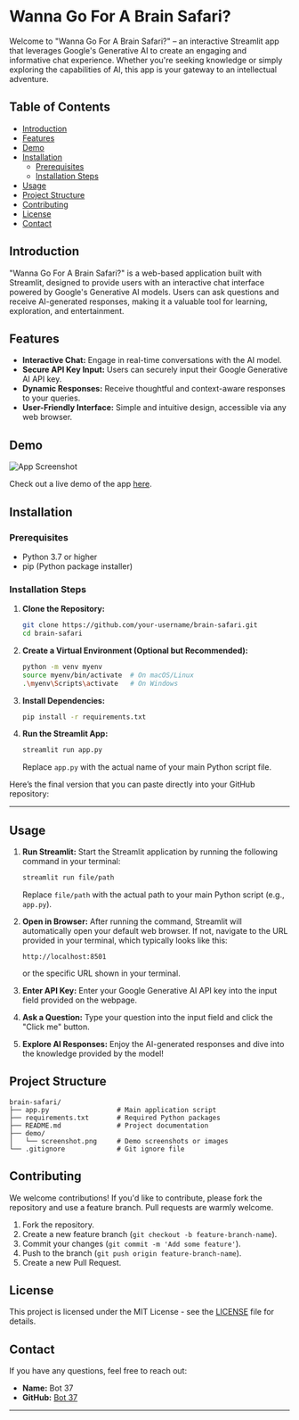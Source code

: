 # Wanna Go For A Brain Safari?

Welcome to "Wanna Go For A Brain Safari?" – an interactive Streamlit app that leverages Google's Generative AI to create an engaging and informative chat experience. Whether you're seeking knowledge or simply exploring the capabilities of AI, this app is your gateway to an intellectual adventure.

## Table of Contents

- [Introduction](#introduction)
- [Features](#features)
- [Demo](#demo)
- [Installation](#installation)
  - [Prerequisites](#prerequisites)
  - [Installation Steps](#installation-steps)
- [Usage](#usage)
- [Project Structure](#project-structure)
- [Contributing](#contributing)
- [License](#license)
- [Contact](#contact)

## Introduction

"Wanna Go For A Brain Safari?" is a web-based application built with Streamlit, designed to provide users with an interactive chat interface powered by Google's Generative AI models. Users can ask questions and receive AI-generated responses, making it a valuable tool for learning, exploration, and entertainment.

## Features

- **Interactive Chat:** Engage in real-time conversations with the AI model.
- **Secure API Key Input:** Users can securely input their Google Generative AI API key.
- **Dynamic Responses:** Receive thoughtful and context-aware responses to your queries.
- **User-Friendly Interface:** Simple and intuitive design, accessible via any web browser.

## Demo

![App Screenshot](demo/screenshot.png)

Check out a live demo of the app [here](https://web-ai-ak63.onrender.com/).

## Installation

### Prerequisites

- Python 3.7 or higher
- pip (Python package installer)

### Installation Steps

1. **Clone the Repository:**
   ```bash
   git clone https://github.com/your-username/brain-safari.git
   cd brain-safari
   ```

2. **Create a Virtual Environment (Optional but Recommended):**
   ```bash
   python -m venv myenv
   source myenv/bin/activate  # On macOS/Linux
   .\myenv\Scripts\activate   # On Windows
   ```

3. **Install Dependencies:**
   ```bash
   pip install -r requirements.txt
   ```

4. **Run the Streamlit App:**
   ```bash
   streamlit run app.py
   ```
   Replace `app.py` with the actual name of your main Python script file.

Here’s the final version that you can paste directly into your GitHub repository:

---

## Usage

1. **Run Streamlit:** Start the Streamlit application by running the following command in your terminal:
   ```bash
   streamlit run file/path
   ```
   Replace `file/path` with the actual path to your main Python script (e.g., `app.py`).

2. **Open in Browser:** After running the command, Streamlit will automatically open your default web browser. If not, navigate to the URL provided in your terminal, which typically looks like this:
   ```
   http://localhost:8501
   ```
   or the specific URL shown in your terminal.

3. **Enter API Key:** Enter your Google Generative AI API key into the input field provided on the webpage.

4. **Ask a Question:** Type your question into the input field and click the "Click me" button.

5. **Explore AI Responses:** Enjoy the AI-generated responses and dive into the knowledge provided by the model!

## Project Structure

```
brain-safari/
├── app.py                 # Main application script
├── requirements.txt       # Required Python packages
├── README.md              # Project documentation
├── demo/
│   └── screenshot.png     # Demo screenshots or images
└── .gitignore             # Git ignore file
```

## Contributing

We welcome contributions! If you'd like to contribute, please fork the repository and use a feature branch. Pull requests are warmly welcome.

1. Fork the repository.
2. Create a new feature branch (`git checkout -b feature-branch-name`).
3. Commit your changes (`git commit -m 'Add some feature'`).
4. Push to the branch (`git push origin feature-branch-name`).
5. Create a new Pull Request.

## License

This project is licensed under the MIT License - see the [LICENSE](LICENSE) file for details.

## Contact

If you have any questions, feel free to reach out:

- **Name:** Bot 37
- **GitHub:** [Bot 37](https://github.com/Bot-37)

---
